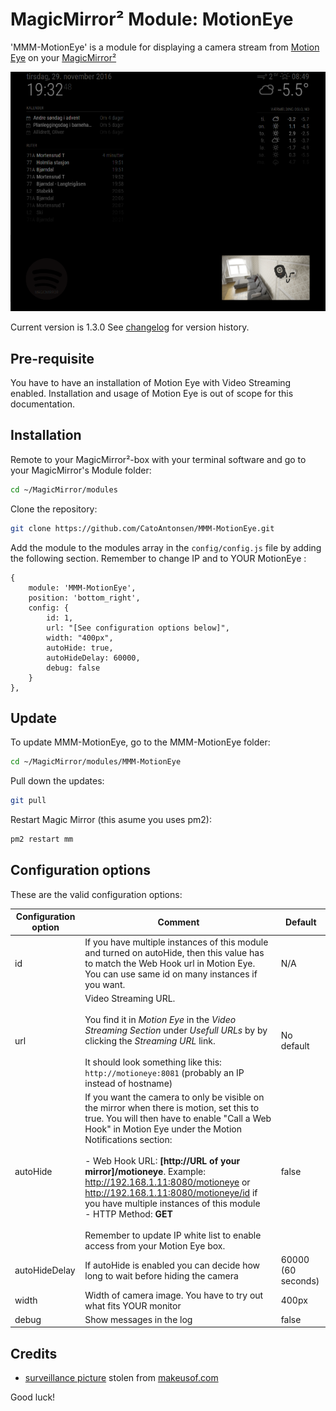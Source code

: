 ﻿# MagicMirror² Module: MotionEye
'MMM-MotionEye' is a module for displaying a camera stream from [Motion Eye](https://github.com/ccrisan/motioneye) on your [MagicMirror²](https://magicmirror.builders/)

![Example](example.png) 

Current version is 1.3.0 See [changelog](CHANGELOG.md "Version history") for version history.

## Pre-requisite

You have to have an installation of Motion Eye with Video Streaming enabled. Installation and usage of Motion Eye is out of scope for this documentation.

## Installation

Remote to your MagicMirror²-box with your terminal software and go to your MagicMirror's Module folder:
````bash
cd ~/MagicMirror/modules
````

Clone the repository:
````bash
git clone https://github.com/CatoAntonsen/MMM-MotionEye.git
````

Add the module to the modules array in the `config/config.js` file by adding the following section. Remember to change IP and to YOUR MotionEye :
```
{
	module: 'MMM-MotionEye',
	position: 'bottom_right',
	config: {
		id: 1,
		url: "[See configuration options below]",
		width: "400px",
		autoHide: true,
		autoHideDelay: 60000,
		debug: false
	}
},
```

## Update

To update MMM-MotionEye, go to the MMM-MotionEye folder:
````bash
cd ~/MagicMirror/modules/MMM-MotionEye
````

Pull down the updates:
````bash
git pull
````

Restart Magic Mirror (this asume you uses pm2):
````bash
pm2 restart mm
````

## Configuration options

These are the valid configuration options:

Configuration option | Comment | Default 
---|---|---
id | If you have multiple instances of this module and turned on autoHide, then this value has to match the Web Hook url in Motion Eye. You can use same id on many instances if you want. | N/A
url | Video Streaming URL.<br><br>You find it in <i>Motion Eye</i> in the <i>Video Streaming Section</i> under <i>Usefull URLs</i> by by clicking the <i>Streaming URL</i> link.<br><br>It should look something like this: `http://motioneye:8081` (probably an IP instead of hostname) | No default
autoHide | If you want the camera to only be visible on the mirror when there is motion, set this to true. You will then have to enable "Call a Web Hook" in Motion Eye under the Motion Notifications section: <br><br> - Web Hook URL: <b>[http://URL of your mirror]/motioneye</b>. Example: http://192.168.1.11:8080/motioneye or http://192.168.1.11:8080/motioneye/id if you have multiple instances of this module<br> - HTTP Method: <b>GET</b><br><br>Remember to update IP white list to enable access from your Motion Eye box.|false
autoHideDelay|If autoHide is enabled you can decide how long to wait before hiding the camera|60000 (60 seconds)
width|Width of camera image. You have to try out what fits YOUR monitor | 400px
debug|Show messages in the log|false

## Credits

- [surveillance  picture](http://cdn.makeuseof.com/wp-content/uploads/2015/06/creative-security-camera-intro-670x335.jpg?004f0d) stolen from [makeusof.com](http://www.makeuseof.com/)

Good luck!
